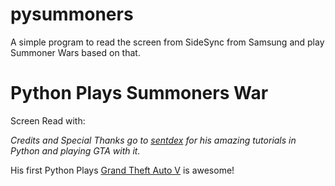 #   pysummoners

A simple program to read the screen from SideSync from Samsung and play Summoner Wars based on that.

# Python Plays Summoners War

Screen Read with:



*Credits and Special Thanks go to [sentdex](https://www.youtube.com/channel/UCfzlCWGWYyIQ0aLC5w48gBQ) for his amazing tutorials in Python and playing GTA with it.*

His first Python Plays [Grand Theft Auto V](https://youtu.be/ks4MPfMq8aQ) is awesome!
